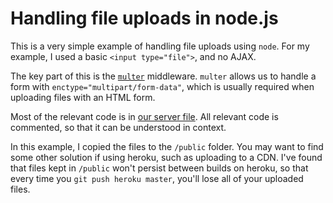 # Handling file uploads in node.js

This is a very simple example of handling file uploads using `node`. For my example, I used a basic `<input type="file">`, and no AJAX.

The key part of this is the [`multer`](https://github.com/expressjs/multer) middleware. `multer` allows us to handle a form with `enctype="multipart/form-data"`, which is usually required when uploading files with an HTML form.

Most of the relevant code is in [our server file](server.js). All relevant code is commented, so that it can be understood in context.

In this example, I copied the files to the `/public` folder. You may want to find some other solution if using heroku, such as uploading to a CDN. I've found that files kept in `/public` won't persist between builds on heroku, so that every time you `git push heroku master`, you'll lose all of your uploaded files.
